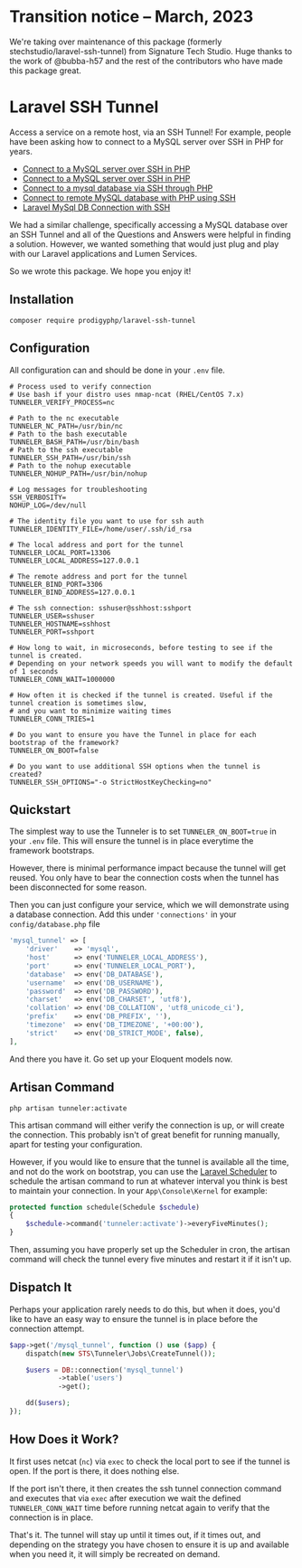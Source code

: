 # Transition notice – March, 2023
We're taking over maintenance of this package (formerly stechstudio/laravel-ssh-tunnel) from Signature Tech Studio. Huge thanks to the work of @bubba-h57 and the rest of the contributors who have made this package great.

# Laravel SSH Tunnel
Access a service on a remote host, via an SSH Tunnel! For example, people have been asking how to connect to a MySQL server over SSH in PHP for years.

 - [Connect to a MySQL server over SSH in PHP](http://stackoverflow.com/questions/464317/connect-to-a-mysql-server-over-ssh-in-php)
 - [Connect to a MySQL server over SSH in PHP](http://stackoverflow.com/questions/309615/connect-to-a-mysql-server-over-ssh-in-php)
 - [Connect to a mysql database via SSH through PHP](http://stackoverflow.com/questions/18069658/connect-to-a-mysql-database-via-ssh-through-php)
 - [Connect to remote MySQL database with PHP using SSH](http://stackoverflow.com/questions/4927056/connect-to-remote-mysql-database-with-php-using-ssh)
 - [Laravel MySql DB Connection with SSH](http://stackoverflow.com/questions/25495364/laravel-mysql-db-connection-with-ssh)

We had a similar challenge, specifically accessing a MySQL database over an SSH Tunnel and all of the Questions and Answers were helpful in finding a solution. However, we wanted something that would just plug and play with our Laravel applications and Lumen Services.

So we wrote this package. We hope you enjoy it!

## Installation

```
composer require prodigyphp/laravel-ssh-tunnel
```
## Configuration
All configuration can and should be done in your `.env` file.
```env
# Process used to verify connection
# Use bash if your distro uses nmap-ncat (RHEL/CentOS 7.x) 
TUNNELER_VERIFY_PROCESS=nc

# Path to the nc executable
TUNNELER_NC_PATH=/usr/bin/nc
# Path to the bash executable
TUNNELER_BASH_PATH=/usr/bin/bash
# Path to the ssh executable
TUNNELER_SSH_PATH=/usr/bin/ssh
# Path to the nohup executable
TUNNELER_NOHUP_PATH=/usr/bin/nohup

# Log messages for troubleshooting
SSH_VERBOSITY=
NOHUP_LOG=/dev/null

# The identity file you want to use for ssh auth
TUNNELER_IDENTITY_FILE=/home/user/.ssh/id_rsa

# The local address and port for the tunnel
TUNNELER_LOCAL_PORT=13306
TUNNELER_LOCAL_ADDRESS=127.0.0.1

# The remote address and port for the tunnel
TUNNELER_BIND_PORT=3306
TUNNELER_BIND_ADDRESS=127.0.0.1

# The ssh connection: sshuser@sshhost:sshport
TUNNELER_USER=sshuser
TUNNELER_HOSTNAME=sshhost
TUNNELER_PORT=sshport

# How long to wait, in microseconds, before testing to see if the tunnel is created.
# Depending on your network speeds you will want to modify the default of 1 seconds
TUNNELER_CONN_WAIT=1000000

# How often it is checked if the tunnel is created. Useful if the tunnel creation is sometimes slow, 
# and you want to minimize waiting times 
TUNNELER_CONN_TRIES=1

# Do you want to ensure you have the Tunnel in place for each bootstrap of the framework?
TUNNELER_ON_BOOT=false

# Do you want to use additional SSH options when the tunnel is created?
TUNNELER_SSH_OPTIONS="-o StrictHostKeyChecking=no"
```

## Quickstart
The simplest way to use the Tunneler is to set `TUNNELER_ON_BOOT=true` in your `.env` file. This will ensure the tunnel is in place everytime the framework bootstraps.

However, there is minimal performance impact because the tunnel will get reused. You only have to bear the connection costs when the tunnel has been disconnected for some reason.

Then you can just configure your service, which we will demonstrate using a database connection. Add this under `'connections'` in your `config/database.php` file

```php
'mysql_tunnel' => [
    'driver'    => 'mysql',
    'host'      => env('TUNNELER_LOCAL_ADDRESS'),
    'port'      => env('TUNNELER_LOCAL_PORT'),
    'database'  => env('DB_DATABASE'),
    'username'  => env('DB_USERNAME'),
    'password'  => env('DB_PASSWORD'),
    'charset'   => env('DB_CHARSET', 'utf8'),
    'collation' => env('DB_COLLATION', 'utf8_unicode_ci'),
    'prefix'    => env('DB_PREFIX', ''),
    'timezone'  => env('DB_TIMEZONE', '+00:00'),
    'strict'    => env('DB_STRICT_MODE', false),
],
```
And there you have it. Go set up your Eloquent models now.

## Artisan Command
```
php artisan tunneler:activate
```

This artisan command will either verify the connection is up, or will create the connection. This probably isn't of great benefit for running manually, apart for testing your configuration.

However, if you would like to ensure that the tunnel is available all the time, and not do the work on bootstrap, you can use the [Laravel Scheduler](https://laravel.com/docs/5.3/scheduling) to schedule the artisan command to run at whatever interval you think is best to maintain your connection. In your `App\Console\Kernel` for example:

```php
protected function schedule(Schedule $schedule)
{
    $schedule->command('tunneler:activate')->everyFiveMinutes();
}
```

Then, assuming you have properly set up the Scheduler in cron, the artisan command will check the tunnel every five minutes and restart it if it isn't up.

## Dispatch It
Perhaps your application rarely needs to do this, but when it does, you'd like to have an easy way to ensure the tunnel is in place before the connection attempt.

```php
$app->get('/mysql_tunnel', function () use ($app) {
    dispatch(new STS\Tunneler\Jobs\CreateTunnel());

    $users = DB::connection('mysql_tunnel')
            ->table('users')
            ->get();

    dd($users);
});

```

## How Does it Work?
It first uses netcat (`nc`) via `exec` to check the local port to see if the tunnel is open. If the port is there, it does nothing else.

If the port isn't there, it then creates the ssh tunnel connection command and executes that via `exec` after execution we wait the defined `TUNNELER_CONN_WAIT` time before running netcat again to verify that the connection is in place.

That's it. The tunnel will stay up until it times out, if it times out, and depending on the strategy you have chosen to ensure it is up and available when you need it, it will simply be recreated on demand.

